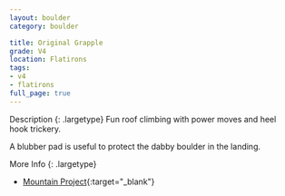```yaml
---
layout: boulder
category: boulder

title: Original Grapple
grade: V4
location: Flatirons
tags:
- v4
- flatirons
full_page: true
---
```



Description
{: .largetype}
Fun roof climbing with power moves and heel hook trickery.

A blubber pad is useful to protect the dabby boulder in the landing.


More Info
{: .largetype}
- [Mountain Project](https://www.mountainproject.com/route/105751345/original-grapple){:target="_blank"}

